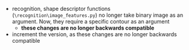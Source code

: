  - recognition, shape descriptor functions (`\recognition\image_features.py`) no longer take binary image as an argument. Now, they require a specific contour as an argument
   - **these changes are no longer backwards compatible**
 - increment the version, as these changes are no longer backwards compatible
